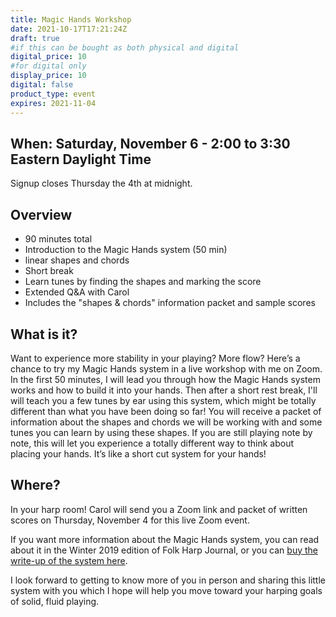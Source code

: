 ```yaml
---
title: Magic Hands Workshop
date: 2021-10-17T17:21:24Z
draft: true
#if this can be bought as both physical and digital
digital_price: 10
#for digital only
display_price: 10
digital: false
product_type: event
expires: 2021-11-04
---
```


## When: Saturday, November 6 - 2:00 to 3:30 Eastern Daylight Time
Signup closes Thursday the 4th at midnight.

## Overview
* 90 minutes total
* Introduction to the Magic Hands system (50 min)
* linear shapes and chords
* Short break
* Learn tunes by finding the shapes and marking the score
* Extended Q&A with Carol
* Includes the "shapes & chords" information packet and sample scores



## What is it?
Want to experience more stability in your playing? More flow? Here’s a chance
to try my Magic Hands system in a live workshop with me on Zoom. In the first 50 minutes,
I will lead you through how the Magic Hands system works and how to build it into your
hands. Then after a short rest break, I'll will teach you a few tunes by ear using this
system, which might be totally different than what you have been doing so far!
You will receive a packet of information about the shapes and chords we will be working
with and some tunes you can learn by using these shapes. If you are still playing note by
note, this will let you experience a totally different way to think about placing your hands.
It’s like a short cut system for your hands!

## Where?
In your harp room! Carol will send you a Zoom link and packet of written scores
on Thursday, November 4 for this live Zoom event.

If you want more information about the Magic Hands system, you can read about it in the
Winter 2019 edition of Folk Harp Journal, or you can [buy the write-up of the system here](/shop/magic-hands/).

I look forward to getting to know more of you in person and sharing this little system with
you which I hope will help you move toward your harping goals of solid, fluid playing.

<script language="javascript">

$(function() {
    var today = new Date().getTime();

    if(today > new Date("5 Nov 2021").getTime() ) {
        $('.buy-form').hide();
        $('.unavailable-message').show();
    }

});


</script>
